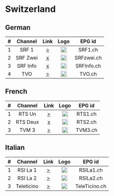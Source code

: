 <h1>Switzerland</h1>

<h2>German</h2>

| #   | Channel        | Link  | Logo | EPG id |
|:---:|:--------------:|:-----:|:----:|:------:|
| 1   | SRF 1           | [>](http://51.91.73.99:25461/sweden/PM66f7Y43H/25849) | <img height="20" src="https://i.imgur.com/KCPHba2.png"/> | SRF1.ch |
| 2   | SRF Zwei        | [x]() | <img height="20" src="https://i.imgur.com/bddk7KJ.png"/> | SRFzwei.ch |
| 3   | SRF Info        | [x]() | <img height="20" src="https://i.imgur.com/RhIRCe6.png"/> | SRFInfo.ch |
| 4   | TVO             | [>](https://cdnapisec.kaltura.com/p/1719221/sp/171922100/playManifest/entryId/1_t5h46v64/format/applehttp/protocol/https/a.m3u8) | <img height="20" src="https://i.imgur.com/5QFZ05B.png"/> | TVO.ch |

<h2>French</h2>

| #   | Channel        | Link  | Logo | EPG id |
|:---:|:--------------:|:-----:|:----:|:------:|
| 1   | RTS Un    | [>](http://hotiptv.site:8080/zkby2013/1d469e6d9e42/67585) | <img height="20" src="https://i.imgur.com/gWuuBZc.png"/> | RTS1.ch |
| 2   | RTS Deux  | [x]() | <img height="20" src="https://i.imgur.com/BFJa8GT.png"/> | RTS2.ch |
| 3   | TVM 3     | [>](http://livevideo.infomaniak.com/streaming/livecast/tvm3/playlist.m3u8) | <img height="20" src="https://i.imgur.com/3v6iZE6.png"/> | TVM3.ch |


<h2>Italian</h2>

| #   | Channel        | Link  | Logo | EPG id |
|:---:|:--------------:|:-----:|:----:|:------:|
| 1   | RSI La 1   | [>](http://190.2.155.162/RSI1/index.m3u8) | <img height="20" src="https://i.imgur.com/j8ogbli.png"/> | RSILa1.ch |
| 2   | RSI La 2   | [>](http://190.2.155.162/RSI2/index.m3u8) | <img height="20" src="https://i.imgur.com/vm62h3t.png"/> | RSILa2.ch |
| 3   | Teleticino | [>](https://livestream.gruppocdt.ch/hls/teleticino.m3u8) | <img height="20" src="https://i.imgur.com/zm2ruqz.png"/> | TeleTicino.ch |
